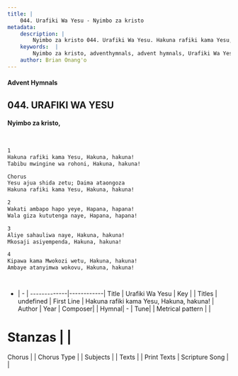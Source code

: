 ```yaml
---
title: |
    044. Urafiki Wa Yesu - Nyimbo za kristo
metadata:
    description: |
        Nyimbo za kristo 044. Urafiki Wa Yesu. Hakuna rafiki kama Yesu, Hakuna, hakuna! Tabibu mwingine wa rohoni, Hakuna, hakuna!  Chorus Yesu ajua shida zetu; Daima ataongoza Hakuna rafiki kama Yesu, Hakuna, hakuna!  
    keywords:  |
        Nyimbo za kristo, adventhymnals, advent hymnals, Urafiki Wa Yesu, Hakuna rafiki kama Yesu, Hakuna, hakuna!. 
    author: Brian Onang'o
---
```


#### Advent Hymnals
## 044. URAFIKI WA YESU
####  Nyimbo za kristo,

```txt


1
Hakuna rafiki kama Yesu, Hakuna, hakuna!
Tabibu mwingine wa rohoni, Hakuna, hakuna!

Chorus
Yesu ajua shida zetu; Daima ataongoza
Hakuna rafiki kama Yesu, Hakuna, hakuna!

2
Wakati ambapo hapo yeye, Hapana, hapana!
Wala giza kututenga naye, Hapana, hapana!

3
Aliye sahauliwa naye, Hakuna, hakuna!
Mkosaji asiyempenda, Hakuna, hakuna!

4
Kipawa kama Mwokozi wetu, Hakuna, hakuna!
Ambaye atanyimwa wokovu, Hakuna, hakuna!




```

- |   -  |
-------------|------------|
Title | Urafiki Wa Yesu |
Key |  |
Titles | undefined |
First Line | Hakuna rafiki kama Yesu, Hakuna, hakuna! |
Author | 
Year | 
Composer| |
Hymnal|  - |
Tune|  |
Metrical pattern | |
# Stanzas |  |
Chorus |  |
Chorus Type |  |
Subjects | |
Texts |  |
Print Texts | 
Scripture Song |  |
    
